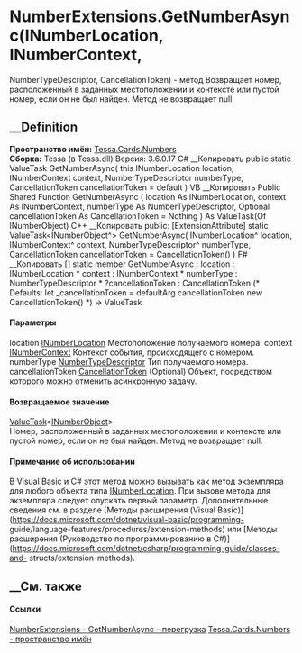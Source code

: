 # NumberExtensions.GetNumberAsync(INumberLocation, INumberContext,
NumberTypeDescriptor, CancellationToken) - метод
Возвращает номер, расположенный в заданных местоположении и контексте или
пустой номер, если он не был найден. Метод не возвращает null.
## __Definition
 **Пространство имён:** [Tessa.Cards.Numbers](N_Tessa_Cards_Numbers.htm)  
 **Сборка:** Tessa (в Tessa.dll) Версия: 3.6.0.17
C# __Копировать
     public static ValueTask<INumberObject> GetNumberAsync(
    	this INumberLocation location,
    	INumberContext context,
    	NumberTypeDescriptor numberType,
    	CancellationToken cancellationToken = default
    )
VB __Копировать
    <ExtensionAttribute>
    Public Shared Function GetNumberAsync ( 
    	location As INumberLocation,
    	context As INumberContext,
    	numberType As NumberTypeDescriptor,
    	Optional cancellationToken As CancellationToken = Nothing
    ) As ValueTask(Of INumberObject)
C++ __Копировать
     public:
    [ExtensionAttribute]
    static ValueTask<INumberObject^> GetNumberAsync(
    	INumberLocation^ location, 
    	INumberContext^ context, 
    	NumberTypeDescriptor^ numberType, 
    	CancellationToken cancellationToken = CancellationToken()
    )
F# __Копировать
     [<ExtensionAttribute>]
    static member GetNumberAsync : 
            location : INumberLocation * 
            context : INumberContext * 
            numberType : NumberTypeDescriptor * 
            ?cancellationToken : CancellationToken 
    (* Defaults:
            let _cancellationToken = defaultArg cancellationToken new CancellationToken()
    *)
    -> ValueTask<INumberObject> 
#### Параметры
location [INumberLocation](T_Tessa_Cards_Numbers_INumberLocation.htm)
    Местоположение получаемого номера.
context [INumberContext](T_Tessa_Cards_Numbers_INumberContext.htm)
    Контекст события, происходящего с номером.
numberType
[NumberTypeDescriptor](T_Tessa_Cards_Numbers_NumberTypeDescriptor.htm)
    Тип получаемого номера.
cancellationToken
[CancellationToken](https://learn.microsoft.com/dotnet/api/system.threading.cancellationtoken)
(Optional)
    Объект, посредством которого можно отменить асинхронную задачу.
#### Возвращаемое значение
[ValueTask](https://learn.microsoft.com/dotnet/api/system.threading.tasks.valuetask-1)<[INumberObject](T_Tessa_Cards_Numbers_INumberObject.htm)>  
Номер, расположенный в заданных местоположении и контексте или пустой номер,
если он не был найден. Метод не возвращает null.
#### Примечание об использовании
В Visual Basic и C# этот метод можно вызывать как метод экземпляра для любого
объекта типа [INumberLocation](T_Tessa_Cards_Numbers_INumberLocation.htm). При
вызове метода для экземпляра следует опускать первый параметр. Дополнительные
сведения см. в разделе [Методы расширения (Visual
Basic)](https://docs.microsoft.com/dotnet/visual-basic/programming-
guide/language-features/procedures/extension-methods) или [Методы расширения
(Руководство по программированию в
C#)](https://docs.microsoft.com/dotnet/csharp/programming-guide/classes-and-
structs/extension-methods).
##  __См. также
#### Ссылки
[NumberExtensions - ](T_Tessa_Cards_Numbers_NumberExtensions.htm)
[GetNumberAsync -
перегрузка](Overload_Tessa_Cards_Numbers_NumberExtensions_GetNumberAsync.htm)
[Tessa.Cards.Numbers - пространство имён](N_Tessa_Cards_Numbers.htm)
